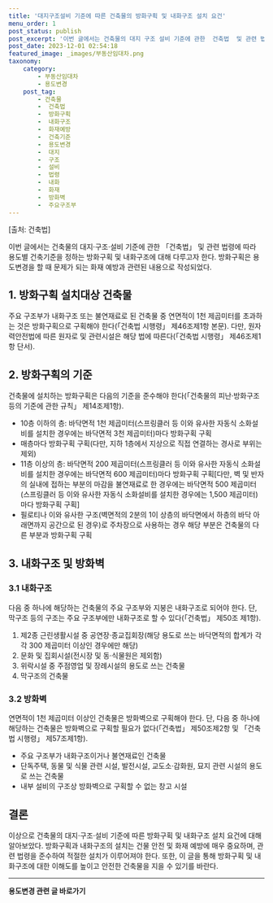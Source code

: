 ```yaml
---
title: '대지구조설비 기준에 따른 건축물의 방화구획 및 내화구조 설치 요건'
menu_order: 1
post_status: publish
post_excerpt: '이번 글에서는 건축물의 대지 구조 설비 기준에 관한  건축법  및 관련 법령에 따라 용도별 건축기준을 정하는 방화구획 및 내화구조에 대해 다루고자 한다. 방화구획은 용도변경을 할 때 문제가 되는 화재 예방과 관련된 내용으로 작성되었다.'
post_date: 2023-12-01 02:54:18
featured_image: _images/부동산임대차.png
taxonomy:
    category:
        - 부동산임대차
        - 용도변경
    post_tag:
        - 건축물
        -  건축법
        -  방화구획
        -  내화구조
        -  화재예방
        -  건축기준
        -  용도변경
        -  대지
        -  구조
        -  설비
        -  법령
        -  내화
        -  화재
        -  방화벽
        -  주요구조부
---
```



[출처: 건축법]

이번 글에서는 건축물의 대지·구조·설비 기준에 관한 「건축법」 및 관련 법령에 따라 용도별 건축기준을 정하는 방화구획 및 내화구조에 대해 다루고자 한다. 방화구획은 용도변경을 할 때 문제가 되는 화재 예방과 관련된 내용으로 작성되었다. 

## 1. 방화구획 설치대상 건축물

주요 구조부가 내화구조 또는 불연재료로 된 건축물 중 연면적이 1천 제곱미터를 초과하는 것은 방화구획으로 구획해야 한다(「건축법 시행령」 제46조제1항 본문). 다만, 원자력안전법에 따른 원자로 및 관련시설은 해당 법에 따른다(「건축법 시행령」 제46조제1항 단서).

## 2. 방화구획의 기준

건축물에 설치하는 방화구획은 다음의 기준을 준수해야 한다(「건축물의 피난·방화구조 등의 기준에 관한 규칙」 제14조제1항).

- 10층 이하의 층: 바닥면적 1천 제곱미터(스프링클러 등 이와 유사한 자동식 소화설비를 설치한 경우에는 바닥면적 3천 제곱미터)마다 방화구획 구획
- 매층마다 방화구획 구획(다만, 지하 1층에서 지상으로 직접 연결하는 경사로 부위는 제외)
- 11층 이상의 층: 바닥면적 200 제곱미터(스프링클러 등 이와 유사한 자동식 소화설비를 설치한 경우에는 바닥면적 600 제곱미터)마다 방화구획 구획[다만, 벽 및 반자의 실내에 접하는 부분의 마감을 불연재료로 한 경우에는 바닥면적 500 제곱미터(스프링클러 등 이와 유사한 자동식 소화설비를 설치한 경우에는 1,500 제곱미터)마다 방화구획 구획]
- 필로티나 이와 유사한 구조(벽면적의 2분의 1이 상층의 바닥면에서 하층의 바닥 아래면까지 공간으로 된 경우)로 주차장으로 사용하는 경우 해당 부분은 건축물의 다른 부분과 방화구획 구획

## 3. 내화구조 및 방화벽

### 3.1 내화구조

다음 중 하나에 해당하는 건축물의 주요 구조부와 지붕은 내화구조로 되어야 한다. 단, 막구조 등의 구조는 주요 구조부에만 내화구조로 할 수 있다(「건축법」 제50조 제1항).

1. 제2종 근린생활시설 중 공연장·종교집회장(해당 용도로 쓰는 바닥면적의 합계가 각각 300 제곱미터 이상인 경우에만 해당)
2. 문화 및 집회시설(전시장 및 동·식물원은 제외함)
3. 위락시설 중 주점영업 및 장례시설의 용도로 쓰는 건축물
4. 막구조의 건축물

### 3.2 방화벽

연면적이 1천 제곱미터 이상인 건축물은 방화벽으로 구획해야 한다. 단, 다음 중 하나에 해당하는 건축물은 방화벽으로 구획할 필요가 없다(「건축법」 제50조제2항 및 「건축법 시행령」 제57조제1항).

- 주요 구조부가 내화구조이거나 불연재료인 건축물
- 단독주택, 동물 및 식물 관련 시설, 발전시설, 교도소·감화원, 묘지 관련 시설의 용도로 쓰는 건축물
- 내부 설비의 구조상 방화벽으로 구획할 수 없는 창고 시설

## 결론

이상으로 건축물의 대지·구조·설비 기준에 따른 방화구획 및 내화구조 설치 요건에 대해 알아보았다. 방화구획과 내화구조의 설치는 건물 안전 및 화재 예방에 매우 중요하며, 관련 법령을 준수하여 적절한 설치가 이루어져야 한다. 또한, 이 글을 통해 방화구획 및 내화구조에 대한 이해도를 높이고 안전한 건축물을 지을 수 있기를 바란다.
<!-- wp:separator -->
<hr class="wp-block-separator has-alpha-channel-opacity"/>
<!-- /wp:separator -->

<!-- wp:group {"backgroundColor":"base","layout":{"type":"constrained"}} -->
<div class="wp-block-group has-base-background-color has-background"><!-- wp:paragraph {"align":"center","fontSize":"medium"} -->
<p class="has-text-align-center has-large-font-size"><strong>용도변경 관련 글 바로가기</strong></p>
<!-- /wp:paragraph -->


<!-- wp:latest-posts
{"categories":[{"id":27339,"count":19,"description":"","link":"https://uknowlaw.com/category/%ec%9a%a9%eb%8f%84%eb%b3%80%ea%b2%bd/","name":"용도변경","slug":"용도변경","taxonomy":"category","parent":0,"meta":[],"_links":{"self":[{"href":"https://uknowlaw.com/wp-json/wp/v2/categories/27339"}],"collection":[{"href":"https://uknowlaw.com/wp-json/wp/v2/categories"}],"about":[{"href":"https://uknowlaw.com/wp-json/wp/v2/taxonomies/category"}],"wp:post_type":[{"href":"https://uknowlaw.com/wp-json/wp/v2/posts?categories=27339"}],"curies":[{"name":"wp","href":"https://api.w.org/{rel}","templated":true}]}}],"postsToShow":100,"excerptLength":28,"postLayout":"grid","columns":2,"featuredImageAlign":"left","featuredImageSizeSlug":"large","fontSize":"small"} /--></div>
<!-- /wp:group -->